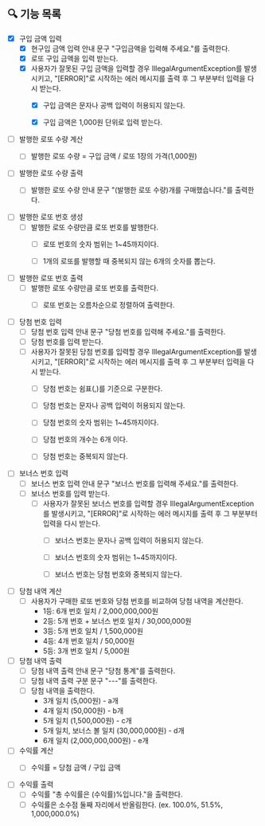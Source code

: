 ## 🔍 기능 목록

- [x] 구입 금액 입력
    - [x] 현구입 금액 입력 안내 문구 "구입금액을 입력해 주세요."를 출력한다.
    - [x] 로또 구입 금액을 입력 받는다.
    - [x] 사용자가 잘못된 구입 금액을 입력할 경우 IllegalArgumentException를 발생시키고, "[ERROR]"로 시작하는 에러 메시지를 출력 후 그 부분부터 입력을 다시 받는다.
        - [x] 구입 금액은 문자나 공백 입력이 허용되지 않는다.
        - [x] 구입 금액은 1,000원 단위로 입력 받는다.


- [ ] 발행한 로또 수량 계산
    - [ ] 발행한 로또 수량 = 구입 금액 / 로또 1장의 가격(1,000원)


- [ ] 발행한 로또 수량 출력
    - [ ] 발행한 로또 수량 안내 문구 "(발행한 로또 수량)개를 구매했습니다."를 출력한다.


- [ ] 발행한 로또 번호 생성
    - [ ] 발행한 로또 수량만큼 로또 번호를 발행한다.
        - [ ] 로또 번호의 숫자 범위는 1~45까지이다.
        - [ ] 1개의 로또를 발행할 때 중복되지 않는 6개의 숫자를 뽑는다.


- [ ] 발행한 로또 번호 출력
    - [ ] 발행한 로또 수량만큼 로또 번호를 출력한다.
        - [ ] 로또 번호는 오름차순으로 정렬하여 출력한다.


- [ ] 당첨 번호 입력
    - [ ] 당첨 번호 입력 안내 문구 "당첨 번호를 입력해 주세요."를 출력한다.
    - [ ] 당첨 번호를 입력 받는다.
    - [ ] 사용자가 잘못된 당첨 번호를 입력할 경우 IllegalArgumentException를 발생시키고, "[ERROR]"로 시작하는 에러 메시지를 출력 후 그 부분부터 입력을 다시 받는다.
        - [ ] 당첨 번호는 쉼표(,)를 기준으로 구분한다.
        - [ ] 당첨 번호는 문자나 공백 입력이 허용되지 않는다.
        - [ ] 당첨 번호의 숫자 범위는 1~45까지이다.
        - [ ] 당첨 번호의 개수는 6개 이다.
        - [ ] 당첨 번호는 중복되지 않는다.


- [ ] 보너스 번호 입력
    - [ ] 보너스 번호 입력 안내 문구 "보너스 번호를 입력해 주세요."를 출력한다.
    - [ ] 보너스 번호를 입력 받는다.
        - [ ] 사용자가 잘못된 보너스 번호를 입력할 경우 IllegalArgumentException를 발생시키고, "[ERROR]"로 시작하는 에러 메시지를 출력 후 그 부분부터 입력을 다시 받는다.
            - [ ] 보너스 번호는 문자나 공백 입력이 허용되지 않는다.
            - [ ] 보너스 번호의 숫자 범위는 1~45까지이다.
            - [ ] 보너스 번호는 당첨 번호와 중복되지 않는다.


- [ ] 당첨 내역 계산
    - [ ] 사용자가 구매한 로또 번호와 당첨 번호를 비교하여 당첨 내역을 계산한다.
        - 1등: 6개 번호 일치 / 2,000,000,000원
        - 2등: 5개 번호 + 보너스 번호 일치 / 30,000,000원
        - 3등: 5개 번호 일치 / 1,500,000원
        - 4등: 4개 번호 일치 / 50,000원
        - 5등: 3개 번호 일치 / 5,000원


- [ ] 당첨 내역 출력
    - [ ] 당첨 내역 출력 안내 문구 "당첨 통계"를 출력한다.
    - [ ] 당첨 내역 출력 구분 문구 "---"를 출력한다.
    - [ ] 당첨 내역을 출력한다.
        - 3개 일치 (5,000원) - a개
        - 4개 일치 (50,000원) - b개
        - 5개 일치 (1,500,000원) - c개
        - 5개 일치, 보너스 볼 일치 (30,000,000원) - d개
        - 6개 일치 (2,000,000,000원) - e개


- [ ] 수익률 계산
    - [ ] 수익률 = 당첨 금액 / 구입 금액


- [ ] 수익률 출력
    - [ ] 수익률 "총 수익률은 (수익률)%입니다."을 출력한다.
    - [ ] 수익률은 소수점 둘째 자리에서 반올림한다. (ex. 100.0%, 51.5%, 1,000,000.0%)